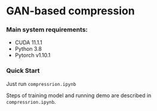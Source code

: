# GAN-based compression




### Main system requirements:
- CUDA 11.1.1
- Python 3.8
- Pytorch v1.10.1



### Quick Start
Just run `compressrion.ipynb`



Steps of training model and running demo are described in `compressrion.ipynb`.

